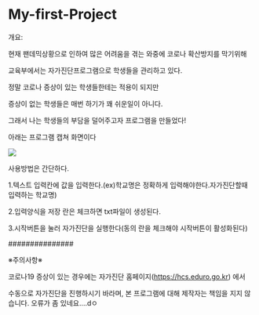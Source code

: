 # My-first-Project
개요:

현재 팬데믹상황으로 인하여 많은 어려움을 겪는 와중에 코로나 확산방지를 막기위해

교육부에서는 자가진단프로그램으로 학생들을 관리하고 있다.

정말 코로나 증상이 있는 학생들한테는 적용이 되지만

증상이 없는 학생들은 매번 하기가 꽤 쉬운일이 아니다.

그래서 나는 학생들의 부담을 덜어주고자 프로그램을 만들었다!

아래는 프로그램 캡쳐 화면이다 

![](https://blog.kakaocdn.net/dn/cTlRqS/btq0pxLmZnj/KV38fq9TPkSbaKt4ZeiKu0/img.png)

사용방법은 간단하다.

1.텍스트 입력칸에 값을 입력한다.(ex)학교명은 정확하게 입력해야한다.자가진단할때 입력하는 학교명)

2.입력양식을 저장 란은 체크하면 txt파일이 생성된다. 

3.시작버튼을 눌러 자가진단을 실행한다(동의 란을 체크해야 시작버튼이 활성화된다)

###############

※주의사항※

코로나19 증상이 있는 경우에는 자가진단 홈페이지(https://hcs.eduro.go.kr) 에서

수동으로 자가진단을 진행하시기 바라며, 본 프로그램에 대해 제작자는 책임을 지지 않습니다.
오류가 좀 있네요....dㅇ
